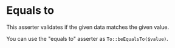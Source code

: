 # Equals to

This asserter validates if the given data matches the given value.

You can use the "equals to" asserter as `To::beEqualsTo($value)`.
